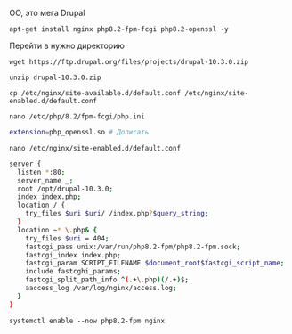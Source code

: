 ОО, это мега Drupal

`apt-get install nginx php8.2-fpm-fcgi php8.2-openssl -y`

Перейти в нужно директорию

`wget https://ftp.drupal.org/files/projects/drupal-10.3.0.zip`

`unzip drupal-10.3.0.zip`

`cp /etc/nginx/site-available.d/default.conf /etc/nginx/site-enabled.d/default.conf`

`nano /etc/php/8.2/fpm-fcgi/php.ini`

```bash
extension=php_openssl.so # Дописать
```

`nano /etc/nginx/site-enabled.d/default.conf`

```bash
server {
  listen *:80;
  server_name _;
  root /opt/drupal-10.3.0;
  index index.php;
  location / {
    try_files $uri $uri/ /index.php?$query_string;
  }
  location ~* \.php& {
    try_files $uri = 404;
    fastcgi_pass unix:/var/run/php8.2-fpm/php8.2-fpm.sock;
    fastcgi_index index.php;
    fastcgi_param SCRIPT_FILENAME $document_root$fastcgi_script_name;
    include fastcghi_params;
    fastcgi_split_path_info ^(.+\.php)(/.+)$;
    aaccess_log /var/log/nginx/access.log;
  }
}
```

`systemctl enable --now php8.2-fpm nginx`
